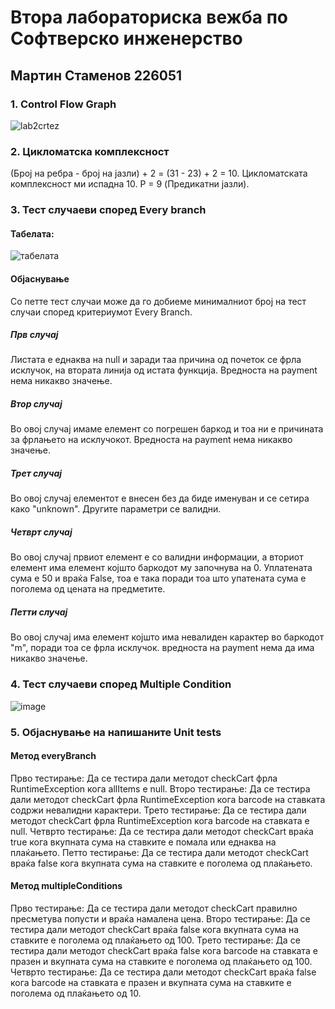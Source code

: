 # Втора лабораториска вежба по Софтверско инженерство
## Мартин Стаменов 226051
### 1. Control Flow Graph
![lab2crtez](https://github.com/stamenovmartin/SI_2024_lab2_226051/assets/138384898/b16f4e33-af41-4072-9883-9b29de1a45c3)
### 2. Цикломатска комплексност
(Број на ребра - број на јазли) + 2 = (31 - 23) + 2 = 10. Цикломатската комплексност ми испадна 10. P = 9 (Предикатни јазли). 
### 3. Тест случаеви според Every branch
#### Табелата:
![табелата](https://github.com/stamenovmartin/SI_2024_lab2_226051/assets/138384898/3b38fe4a-e557-476d-9b9e-56695eb16b6a)

#### Објаснување
Со петте тест случаи може да го добиеме минималниот број на тест случаи според критериумот Every Branch. 

##### Прв случаj
Листата е еднаква на null и заради таа причина од почеток се фрла исклучок, на втората линија од истата функција. Вредноста на payment нема никакво значење.
##### Втор случај
Во овој случај имаме елемент со погрешен баркод и тоа ни е причината за фрлањето на исклучокот. Вредноста на payment нема никакво значење.
##### Трет случај
Во овој случај елементот е внесен без да биде именуван и се сетира како "unknown".
Другите параметри се валидни.
##### Четврт случај
Во овој случај првиот елемент е со валидни информации, а вториот елемент има елемент којшто баркодот му започнува на 0. Уплатената сума е 50 и враќа False, тоа е така поради тоа што упатената сума е поголема од цената на предметите.
##### Петти случај
Во овој случај има елемент којшто има невалиден карактер во баркодот "m", поради тоа се фрла исклучок. вредноста на payment нема да има никакво значење.

### 4. Тест случаеви според Multiple Condition
![image](https://github.com/stamenovmartin/SI_2024_lab2_226051/assets/138384898/6e3b06d2-4755-45b1-a2d9-99be14e1b295)

### 5. Објаснување на напишаните Unit tests
#### Метод everyBranch
Прво тестирање: Да се тестира дали методот checkCart фрла RuntimeException кога allItems е null.
Второ тестирање: Да се тестира дали методот checkCart фрла RuntimeException кога barcode на ставката содржи невалидни карактери.
Трето тестирање: Да се тестира дали методот checkCart фрла RuntimeException кога barcode на ставката е null.
Четврто тестирање: Да се тестира дали методот checkCart враќа true кога вкупната сума на ставките е помала или еднаква на плаќањето.
Петто тестирање: Да се тестира дали методот checkCart враќа false кога вкупната сума на ставките е поголема од плаќањето.
#### Метод multipleConditions
Прво тестирање: Да се тестира дали методот checkCart правилно пресметува попусти и враќа намалена цена.
Второ тестирање: Да се тестира дали методот checkCart враќа false кога вкупната сума на ставките е поголема од плаќањето од 100.
Трето тестирање: Да се тестира дали методот checkCart враќа false кога barcode на ставката е празен и вкупната сума на ставките е поголема од плаќањето од 100.
Четврто тестирање: Да се тестира дали методот checkCart враќа false кога barcode на ставката е празен и вкупната сума на ставките е поголема од плаќањето од 10.






